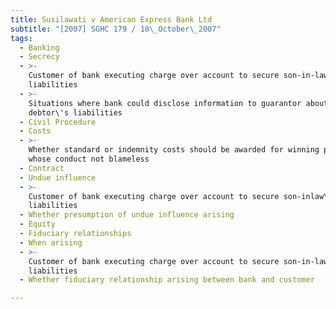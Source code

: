 ```yaml
---
title: Susilawati v American Express Bank Ltd
subtitle: "[2007] SGHC 179 / 18\_October\_2007"
tags:
  - Banking
  - Secrecy
  - >-
    Customer of bank executing charge over account to secure son-in-law\'s
    liabilities
  - >-
    Situations where bank could disclose information to guarantor about
    debtor\'s liabilities
  - Civil Procedure
  - Costs
  - >-
    Whether standard or indemnity costs should be awarded for winning party
    whose conduct not blameless
  - Contract
  - Undue influence
  - >-
    Customer of bank executing charge over account to secure son-inlaw\'s
    liabilities
  - Whether presumption of undue influence arising
  - Equity
  - Fiduciary relationships
  - When arising
  - >-
    Customer of bank executing charge over account to secure son-in-law\'s
    liabilities
  - Whether fiduciary relationship arising between bank and customer

---
```


